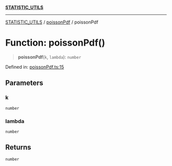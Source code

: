[**STATISTIC_UTILS**](../../README.md)

***

[STATISTIC_UTILS](../../README.md) / [poissonPdf](../README.md) / poissonPdf

# Function: poissonPdf()

> **poissonPdf**(`k`, `lambda`): `number`

Defined in: [poissonPdf.ts:15](https://github.com/dailker/everyutil-js/blob/b3e269da55b7d96c15eb37e98c5c4f6b94f05f6f/src/statistic/poissonPdf.ts#L15)

## Parameters

### k

`number`

### lambda

`number`

## Returns

`number`
